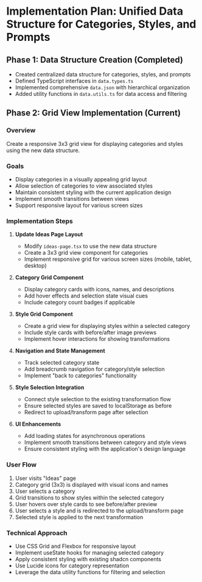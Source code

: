 # Implementation Plan: Unified Data Structure for Categories, Styles, and Prompts

## Phase 1: Data Structure Creation (Completed)
- Created centralized data structure for categories, styles, and prompts
- Defined TypeScript interfaces in `data.types.ts`
- Implemented comprehensive `data.json` with hierarchical organization
- Added utility functions in `data.utils.ts` for data access and filtering

## Phase 2: Grid View Implementation (Current)

### Overview
Create a responsive 3x3 grid view for displaying categories and styles using the new data structure.

### Goals
- Display categories in a visually appealing grid layout
- Allow selection of categories to view associated styles
- Maintain consistent styling with the current application design
- Implement smooth transitions between views
- Support responsive layout for various screen sizes

### Implementation Steps

1. **Update Ideas Page Layout**
   - Modify `ideas-page.tsx` to use the new data structure
   - Create a 3x3 grid view component for categories
   - Implement responsive grid for various screen sizes (mobile, tablet, desktop)

2. **Category Grid Component**
   - Display category cards with icons, names, and descriptions
   - Add hover effects and selection state visual cues
   - Include category count badges if applicable

3. **Style Grid Component**
   - Create a grid view for displaying styles within a selected category
   - Include style cards with before/after image previews
   - Implement hover interactions for showing transformations

4. **Navigation and State Management**
   - Track selected category state
   - Add breadcrumb navigation for category/style selection
   - Implement "back to categories" functionality

5. **Style Selection Integration**
   - Connect style selection to the existing transformation flow
   - Ensure selected styles are saved to localStorage as before
   - Redirect to upload/transform page after selection

6. **UI Enhancements**
   - Add loading states for asynchronous operations
   - Implement smooth transitions between category and style views
   - Ensure consistent styling with the application's design language

### User Flow
1. User visits "Ideas" page
2. Category grid (3x3) is displayed with visual icons and names
3. User selects a category
4. Grid transitions to show styles within the selected category
5. User hovers over style cards to see before/after preview
6. User selects a style and is redirected to the upload/transform page
7. Selected style is applied to the next transformation

### Technical Approach
- Use CSS Grid and Flexbox for responsive layout
- Implement useState hooks for managing selected category
- Apply consistent styling with existing shadcn components
- Use Lucide icons for category representation
- Leverage the data utility functions for filtering and selection